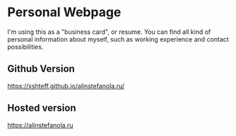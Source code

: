 # Personal Webpage
I'm using this as a "business card", or resume. You can find all kind of personal information about myself, such as working experience and contact possibilities. 
## Github Version
https://xshteff.github.io/alinstefanola.ru/
## Hosted version
https://alinstefanola.ru
